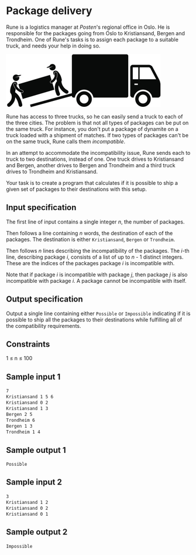 # Package delivery
Rune is a logistics manager at _Posten_'s regional office in Oslo. He is responsible for the packages going from Oslo to Kristiansand, Bergen and Trondheim. One of Rune's tasks is to assign each package to a suitable truck, and needs your help in doing so.

![](../images/delivery.png)

Rune has access to three trucks, so he can easily send a truck to each of the three cities. The problem is that not all types of packages can be put on the same truck. For instance, you don't put a package of dynamite on a truck loaded with a shipment of matches. If two types of packages can't be on the same truck, Rune calls them _incompatible_.

In an attempt to accommodate the incompatibility issue, Rune sends each to truck to two destinations, instead of one. One truck drives to Kristiansand and Bergen, another drives to Bergen and Trondheim and a third truck drives to Trondheim and Kristiansand.

Your task is to create a program that calculates if it is possible to ship a given set of packages to their destinations with this setup.

## Input specification
The first line of input contains a single integer _n_, the number of packages.

Then follows a line containing _n_ words, the destination of each of the packages. The destination is either `Kristiansand`, `Bergen` or `Trondheim`.

Then follows _n_ lines describing the incompatibility of the packages. The _i_-th line, describing package _i_, consists of a list of up to _n_ - 1 distinct integers. These are the indices of the packages package _i_ is incompatible with.

Note that if package _i_ is incompatible with package _j_, then package _j_ is also incompatible with package _i_. A package cannot be incompatible with itself.

## Output specification
Output a single line containing either `Possible` or `Impossible` indicating if it is possible to ship all the packages to their destinations while fulfilling all of the compatibility requirements.

## Constraints
1 &le; n &le; 100
## Sample input 1
```
7
Kristiansand 1 5 6
Kristiansand 0 2
Kristiansand 1 3
Bergen 2 5
Trondheim 6
Bergen 1 3
Trondheim 1 4
```

## Sample output 1
```
Possible
```
## Sample input 2
```
3
Kristiansand 1 2
Kristiansand 0 2
Kristiansand 0 1
```

## Sample output 2
```
Impossible
```
